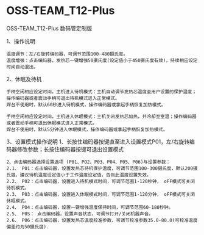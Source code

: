 # OSS-TEAM_T12-Plus
OSS-TEAM_T12-Plus 数码管定制版

1、操作说明

    温度调节：左/右旋转编码器，可调节范围100-480摄氏度。
    温度增强：点击编码器，发热芯一键增强50摄氏度(设定值小于450摄氏度有效)，持续相应设定时间自动退出。

2、休眠及待机

    手柄空闲相应设定时间，主机进入待机模式：主机自动调节发热芯温度至用户设置的保护温度；操作编码器或者震动手柄可退出待机模式进入正常模式。
    焊台不使用时，默认60秒进入待机模式，操作编码器或拿起手柄恢复加热模式。

    手柄空闲相应设定时间，主机进入休眠模式：主机关闭发热芯加热，并冷却至室温；操作编码器或者震动手柄可退出休眠模式进入正常模式。
    焊台不使用时，默认5分钟进入休眠模式，操作编码器或拿起手柄恢复加热模式。

3、设置模式操作说明
    1、长按住编码器按键直至进入设置模式P01，左/右旋转编码器修改参数；长按住编码器按键可退出设置模式
    
    2、点击编码器选择设置选项 (P01、PO2、P03、P04、P05、P06)与设置参数：
    2.1、 P01：点击编码器，设置发热芯待机保护温度，可调节范围100-300摄氏度，默认200摄氏度，建议待机温度设定值小于工作温度设定值，否则此温度设置失效。
    2.2、 P02：点击编码器，设置进入待机模式时间，可调节范围1-120秒钟， oFF模式可关闭待机模式。
    2.3、 P03：点击编码器，设置进入休眠模式时间，可调节范围1-120分钟， oFF模式可关闭休眠模式。
    2.4、 PO4：点击编码器，设置一键增强温度保持时间，可调节范围60-180秒钟。
    2.5、 P0S： 点击编码器，设置声音状态，可调节打开/关闭机器声音。
    2.6、 P06：点击编码器，设置发热芯温度校准参数，可调节校准参数35.0-80.0(可校准温度偏差约为50摄氏度).